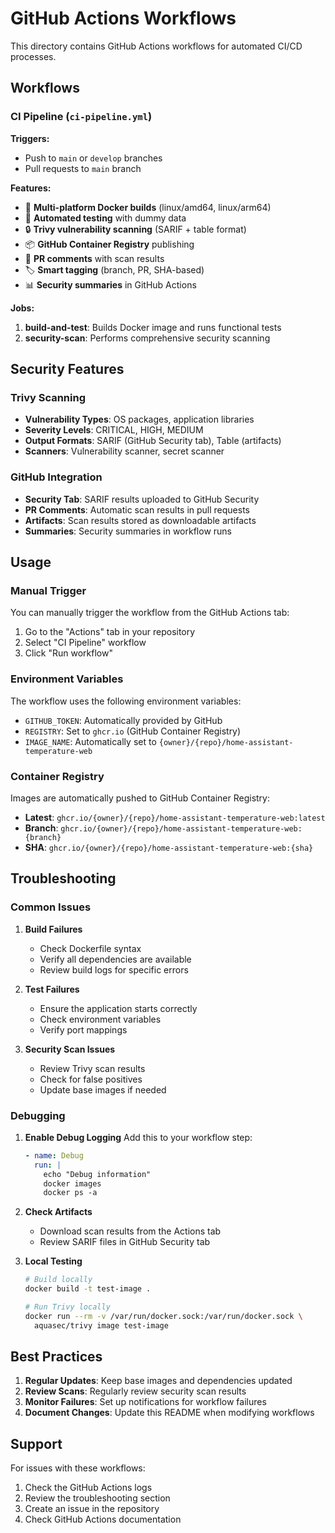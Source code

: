 # GitHub Actions Workflows

This directory contains GitHub Actions workflows for automated CI/CD processes.

## Workflows

### CI Pipeline (`ci-pipeline.yml`)

**Triggers:**
- Push to `main` or `develop` branches
- Pull requests to `main` branch

**Features:**
- 🐳 **Multi-platform Docker builds** (linux/amd64, linux/arm64)
- 🧪 **Automated testing** with dummy data
- 🔒 **Trivy vulnerability scanning** (SARIF + table format)
- 📦 **GitHub Container Registry** publishing
- 💬 **PR comments** with scan results
- 🏷️ **Smart tagging** (branch, PR, SHA-based)
- 📊 **Security summaries** in GitHub Actions

**Jobs:**
1. **build-and-test**: Builds Docker image and runs functional tests
2. **security-scan**: Performs comprehensive security scanning

## Security Features

### Trivy Scanning
- **Vulnerability Types**: OS packages, application libraries
- **Severity Levels**: CRITICAL, HIGH, MEDIUM
- **Output Formats**: SARIF (GitHub Security tab), Table (artifacts)
- **Scanners**: Vulnerability scanner, secret scanner

### GitHub Integration
- **Security Tab**: SARIF results uploaded to GitHub Security
- **PR Comments**: Automatic scan results in pull requests
- **Artifacts**: Scan results stored as downloadable artifacts
- **Summaries**: Security summaries in workflow runs

## Usage

### Manual Trigger
You can manually trigger the workflow from the GitHub Actions tab:
1. Go to the "Actions" tab in your repository
2. Select "CI Pipeline" workflow
3. Click "Run workflow"

### Environment Variables
The workflow uses the following environment variables:
- `GITHUB_TOKEN`: Automatically provided by GitHub
- `REGISTRY`: Set to `ghcr.io` (GitHub Container Registry)
- `IMAGE_NAME`: Automatically set to `{owner}/{repo}/home-assistant-temperature-web`

### Container Registry
Images are automatically pushed to GitHub Container Registry:
- **Latest**: `ghcr.io/{owner}/{repo}/home-assistant-temperature-web:latest`
- **Branch**: `ghcr.io/{owner}/{repo}/home-assistant-temperature-web:{branch}`
- **SHA**: `ghcr.io/{owner}/{repo}/home-assistant-temperature-web:{sha}`

## Troubleshooting

### Common Issues

1. **Build Failures**
   - Check Dockerfile syntax
   - Verify all dependencies are available
   - Review build logs for specific errors

2. **Test Failures**
   - Ensure the application starts correctly
   - Check environment variables
   - Verify port mappings

3. **Security Scan Issues**
   - Review Trivy scan results
   - Check for false positives
   - Update base images if needed

### Debugging

1. **Enable Debug Logging**
   Add this to your workflow step:
   ```yaml
   - name: Debug
     run: |
       echo "Debug information"
       docker images
       docker ps -a
   ```

2. **Check Artifacts**
   - Download scan results from the Actions tab
   - Review SARIF files in GitHub Security tab

3. **Local Testing**
   ```bash
   # Build locally
   docker build -t test-image .
   
   # Run Trivy locally
   docker run --rm -v /var/run/docker.sock:/var/run/docker.sock \
     aquasec/trivy image test-image
   ```

## Best Practices

1. **Regular Updates**: Keep base images and dependencies updated
2. **Review Scans**: Regularly review security scan results
3. **Monitor Failures**: Set up notifications for workflow failures
4. **Document Changes**: Update this README when modifying workflows

## Support

For issues with these workflows:
1. Check the GitHub Actions logs
2. Review the troubleshooting section
3. Create an issue in the repository
4. Check GitHub Actions documentation
